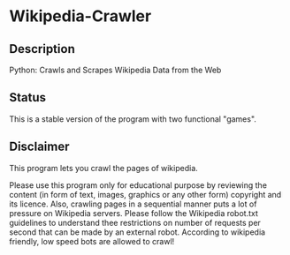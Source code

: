# Wikipedia-Crawler


## Description
Python: Crawls and Scrapes Wikipedia Data from the Web

## Status
This is a stable version of the program with two functional "games".

## Disclaimer
This program lets you crawl the pages of wikipedia.

Please use this program only for educational purpose by reviewing the content (in form of text, images, graphics or any other form) copyright and its licence. Also, crawling pages in a sequential manner puts a lot of pressure on Wikipedia servers. Please follow the Wikipedia robot.txt guidelines to understand thee restrictions on number of requests per second that can be made by an external robot. According to wikipedia friendly, low speed bots are allowed to crawl!
